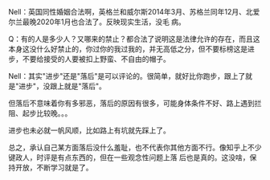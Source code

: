 Nell：英国同性婚姻合法啊，英格兰和威尔斯2014年3月、苏格兰同年12月、北爱尔兰最晚2020年1月也合法了。反映现实生活，没毛
病。

Q：有的人是多少人？又哪来的禁止？都合法了说明这是法律允许的存在，而且这本身这没什么好禁止的，你过你的我过我的，并无高低之分，但不要标榜这是进步，不要给接受的人要被扣上野蛮、不自由的帽子。

Nell：其实"进步"还是"落后"是可以评论的。很简单，就好比你跑步，跟上了就是"进步"，没跟上就是"落后"。

但落后不意味着你有多邪恶，落后的原因有很多，可能身体条件不好、路上遇到拦阻、起步比较晚。。。

进步也未必就一帆风顺，比如路上有坑就先踩上了。

总之，承认自己某方面落后没什么羞耻，也不代表你其他方面不行。像知乎上不少键政人，时评是有点东西的，但在一些观念性问题上落
后也是真的。这没啥，保持开放，不断学习就是了。